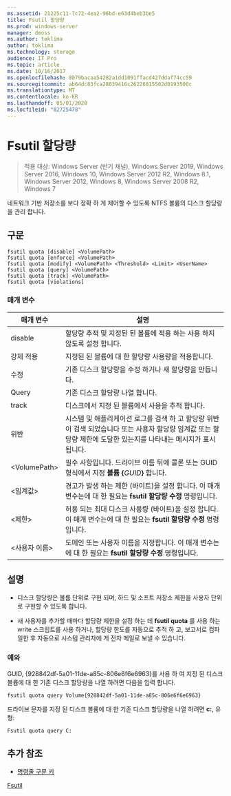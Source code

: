 ```yaml
---
ms.assetid: 21225c11-7c72-4ea2-96bd-e63d4beb3be5
title: Fsutil 할당량
ms.prod: windows-server
manager: dmoss
ms.author: toklima
author: toklima
ms.technology: storage
audience: IT Pro
ms.topic: article
ms.date: 10/16/2017
ms.openlocfilehash: 8079bacaa54282a1dd1091ffacd427ddaf74cc59
ms.sourcegitcommit: ab64dc83fca28039416c26226815502d0193500c
ms.translationtype: MT
ms.contentlocale: ko-KR
ms.lasthandoff: 05/01/2020
ms.locfileid: "82725478"
---
```

# <a name="fsutil-quota"></a>Fsutil 할당량
> 적용 대상: Windows Server (반기 채널), Windows Server 2019, Windows Server 2016, Windows 10, Windows Server 2012 R2, Windows 8.1, Windows Server 2012, Windows 8, Windows Server 2008 R2, Windows 7

네트워크 기반 저장소를 보다 정확 하 게 제어할 수 있도록 NTFS 볼륨의 디스크 할당량을 관리 합니다.



## <a name="syntax"></a>구문

```
fsutil quota [disable] <VolumePath>
fsutil quota [enforce] <VolumePath>
fsutil quota [modify] <VolumePath> <Threshold> <Limit> <UserName>
fsutil quota [query] <VolumePath>
fsutil quota [track] <VolumePath>
fsutil quota [violations]
```

### <a name="parameters"></a>매개 변수

|   매개 변수   |                                                                                    설명                                                                                    |
|---------------|-----------------------------------------------------------------------------------------------------------------------------------------------------------------------------------|
|    disable    |                                                         할당량 추적 및 지정된 된 볼륨에 적용 하는 사용 하지 않도록 설정 합니다.                                                          |
|    강제 적용    |                                                                   지정된 된 볼륨에 대 한 할당량 사용량을 적용합니다.                                                                   |
|    수정     |                                                              기존 디스크 할당량을 수정 하거나 새 할당량을 만듭니다.                                                              |
|     Query     |                                                                            기존 디스크 할당량 나열 합니다.                                                                            |
|     track     |                                                                    디스크에서 지정 된 볼륨에서 사용을 추적 합니다.                                                                     |
|  위반   | 시스템 및 애플리케이션 로그를 검색 하 고 할당량 위반이 검색 되었습니다 또는 사용자 할당량 임계값 또는 할당량 제한에 도달한 있는지를 나타내는 메시지가 표시 됩니다. |
| \<VolumePath> |                                  필수 사항입니다. 드라이브 이름 뒤에 콜론 또는 GUID 형식에서 지정 **볼륨 {**<em>GUID</em>**}** 합니다.                                  |
| \<임계값>  |                            경고가 발생 하는 제한 (바이트)을 설정 합니다. 이 매개 변수는에 대 한 필요는 **fsutil 할당량 수정** 명령입니다.                            |
|   \<제한>    |                                허용 되는 최대 디스크 사용량 (바이트)을 설정 합니다. 이 매개 변수는에 대 한 필요는 **fsutil 할당량 수정** 명령입니다.                                |
|  \<사용자 이름>  |                                      도메인 또는 사용자 이름을 지정합니다. 이 매개 변수는에 대 한 필요는 **fsutil 할당량 수정** 명령입니다.                                       |

## <a name="remarks"></a>설명

-   디스크 할당량은 볼륨 단위로 구현 되며, 하드 및 소프트 저장소 제한을 사용자 단위로 구현할 수 있도록 합니다.

-   새 사용자를 추가할 때마다 할당량 제한을 설정 하는 데 **fsutil quota** 를 사용 하는 write 스크립트를 사용 하거나, 할당량 한도를 자동으로 추적 하 고, 보고서로 컴파일한 후 자동으로 시스템 관리자에 게 전자 메일로 보낼 수 있습니다.

### <a name="examples"></a><a name="BKMK_examples"></a>예와
GUID, {928842df-5a01-11de-a85c-806e6f6e6963}를 사용 하 여 지정 된 디스크 볼륨에 대 한 기존 디스크 할당량을 나열 하려면 다음을 입력 합니다.

```
fsutil quota query Volume{928842df-5a01-11de-a85c-806e6f6e6963}
```

드라이브 문자를 지정 된 디스크 볼륨에 대 한 기존 디스크 할당량을 나열 하려면 **c:**, 유형:

```
Fsutil quota query C:
```

## <a name="additional-references"></a>추가 참조
- [명령줄 구문 키](command-line-syntax-key.md)

[Fsutil](Fsutil.md)


